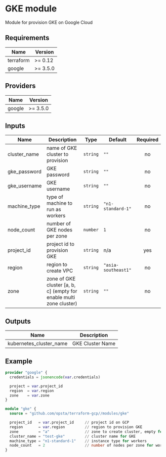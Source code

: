 # GKE module

Module for provision GKE on Google Cloud

## Requirements

| Name      | Version  |
| --------- | -------- |
| terraform | >= 0.12  |
| google    | >= 3.5.0 |

## Providers

| Name   | Version  |
| ------ | -------- |
| google | >= 3.5.0 |

## Inputs

| Name         | Description                                                         | Type     | Default             | Required |
| ------------ | ------------------------------------------------------------------- | -------- | ------------------- | :------: |
| cluster_name | name of GKE cluster to provision                                    | `string` | `""`                |    no    |
| gke_password | GKE password                                                        | `string` | `""`                |    no    |
| gke_username | GKE username                                                        | `string` | `""`                |    no    |
| machine_type | type of machine to run as workers                                   | `string` | `"n1-standard-1"`   |    no    |
| node_count   | number of GKE nodes per zone                                        | `number` | `1`                 |    no    |
| project_id   | project id to provision GKE                                         | `string` | n/a                 |   yes    |
| region       | region to create VPC                                                | `string` | `"asia-southeast1"` |    no    |
| zone         | zone of GKE cluster [a, b, c] (empty for enable multi zone cluster) | `string` | `""`                |    no    |

## Outputs

| Name                    | Description      |
| ----------------------- | ---------------- |
| kubernetes_cluster_name | GKE Cluster Name |

## Example

```terraform
provider "google" {
  credentials = jsonencode(var.credentials)

  project = var.project_id
  region  = var.region
  zone    = var.zone
}

module "gke" {
  source = "github.com/opsta/terraform-gcp//modules/gke"

  project_id   = var.project_id     // project id on GCP
  region       = var.region         // region to provision GKE
  zone         = "a"                // zone to create cluster, empty for enable multi zone cluster
  cluster_name = "test-gke"         // cluster name for GKE
  machine_type = "n1-standard-1"    // instance type for workers
  node_count   = 2                  // number of nodes per zone for workers, multiply with zone if you specific zone value
}
```
